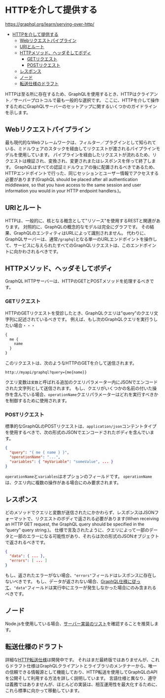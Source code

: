 # HTTPを介して提供する

<https://graphql.org/learn/serving-over-http/>

- [HTTPを介して提供する](#httpを介して提供する)
  - [Webリクエストパイプライン](#webリクエストパイプライン)
  - [URIとルート](#uriとルート)
  - [HTTPメソッド、ヘッダそしてボディ](#httpメソッドヘッダそしてボディ)
    - [GETリクエスト](#getリクエスト)
    - [POSTリクエスト](#postリクエスト)
  - [レスポンス](#レスポンス)
  - [ノード](#ノード)
  - [転送仕様のドラフト](#転送仕様のドラフト)

HTTPは至る所に存在するため、GraphQLを使用するとき、HTTPはクライアント／サーバープロトコルで最も一般的な選択です。
ここに、HTTPを介して操作するためにGraphQLサーバーのセットアップに関するいくつかのガイドラインを示します。

## Webリクエストパイプライン

最も現代的なWebフレームワークは、フィルター／プラグインとして知られている、ミドルウェアのスタックを経由してリクエストが渡されるパイプラインモデルを使用しています。
パイプラインを経由したリクエストが流れるため、リクエストは検証され、変換され、変更されまたはレスポンスを伴って終了します。
GraphQLはすべての認証ミドルウェアの後に配置されるべきであるため、HTTPエンドポイントで行った、同じセッションとユーザー情報でアクセスする必要があります(GraphQL should be placed after all authentication middleware, so that you have access to the same session and user information you would in your HTTP endpoint handlers.)。

## URIとルート

HTTPは、一般的に、核となる概念として"リソース"を使用するRESTと関連があります。
対照的に、GraphQLの概念的なモデルは完全にグラフです。
その結果、GraphQLのエンティティはURLによって識別されません。
代わりに、GraphQLサーバーは、通常`/graphql`となる単一のURLエンドポイントを操作して、サービスに与えられたすべてのGraphQLリクエストは、このエンドポイントに向かわされるべきです。

## HTTPメソッド、ヘッダそしてボディ

GraphQL HTTPサーバーは、HTTPのGETとPOSTメソッドを処理するべきです。

### GETリクエスト

HTTPのGETリクエストを受診したとき、GraphQLクエリは"query"のクエリ文字列に記述されているべきです。
例えば、もし次のGraphQLクエリを実行うしたい場合・・・

```graphql
{
  me {
    name
  }
}
```

このリクエストは、次のようなHTTPのGETを介して送信されます。

```text
http://myapi/graphql?query={me{name}}
```

クエリ変数は`変数`と呼ばれる追加のクエリパラメーター内にJSONでエンコードされた文字列として送信されます。
もし、クエリがいくつかの名前の付いた操作を含んでいる場合、`operationName`クエリパラメーターはどれを実行すべきかを制御するために使用されます。

### POSTリクエスト

標準的なGraphQLのPOSTリクエストは、`application/json`コンテントタイプを使用するべきで、次の形式のJSONでエンコードされたボディを含んでいます。

```json
{
  "query": "{ me { name } }",
  "operationName": "...",
  "variables": { "myVariable": "someValue", ... }
}
```

`operationName`と`variables`はオプションのフィールドです。
`operationName`は、クエリ内に複数の操作がある場合にのみ要求されます。

## レスポンス

どのメソッドでクエリと変数が送信されたにかかわらず、レスポンスはJSONフォーマットで、リクエストのボディで返される必要があります(When receiving an HTTP GET request, the GraphQL query should be specified in the “query” query string.)。
仕様で言及されたように、クエリによって一部のデータと一部のエラーになる可能性があり、それらは次の形式のJSONオブジェクトで返されるべきです。

```json
{
  "data": { ... },
  "errors": [ ... ]
}
```

もし、返されたエラーがない場合、`"errors"`フィールドはレスポンスに存在しないべきです。
もし、データが返されない場合、[GraphQL仕様に従って](https://spec.graphql.org/October2021/#sec-Data)、`"data"`フィールドは実行中にエラーが発生しなかった場合にのみ含まれるべきです。

## ノード

Node.jsを使用している場合、[サーバー実装のリスト](https://graphql.org/code/#javascript-server)を確認することを推奨します。

## 転送仕様のドラフト

詳細な[HTTP転送仕様](https://github.com/graphql/graphql-over-http)は開発中です。
それはまだ最終版ではありませんが、これらドラフト仕様はGraphQLクライアントとライブラリのメンテナーから、唯一の信頼できる情報源として機能しており、HTTP転送を使用してGraphQLのAPIを公開そして利用する方法を詳しく説明しています。
言語仕様と異なり、遵守は義務ではありませんが、ほとんどの実装は、相互運用性を最大化するために、これら標準に向かって移動しています。

